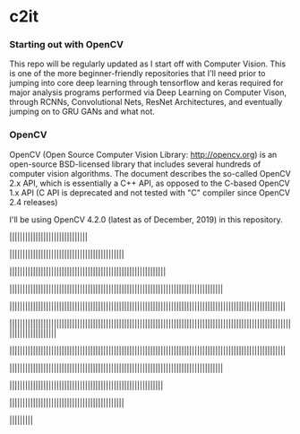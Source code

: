 # c2it

### Starting out with OpenCV

This repo will be regularly updated as I start off with Computer Vision. This is one of the more beginner-friendly repositories that I'll need prior to jumping into core deep learning through tensorflow and keras required for major analysis programs performed via Deep Learning on Computer Vison, through RCNNs, Convolutional Nets, ResNet Architectures, and eventually jumping on to GRU GANs and what not. 

### OpenCV

OpenCV (Open Source Computer Vision Library: http://opencv.org) is an open-source BSD-licensed library that includes several hundreds of computer vision algorithms. The document describes the so-called OpenCV 2.x API, which is essentially a C++ API, as opposed to the C-based OpenCV 1.x API (C API is deprecated and not tested with "C" compiler since OpenCV 2.4 releases)

I'll be using OpenCV 4.2.0 (latest as of December, 2019) in this repository.

||||||||||||||||||||||||||||||

||||||||||||||||||||||||||||||||||||||||||||

||||||||||||||||||||||||||||||||||||||||||||||||||||||||||||

||||||||||||||||||||||||||||||||||||||||||||||||||||||||||||||||||||||||||||||||||

||||||||||||||||||||||||||||||||||||||||||||||||||||||||||||||||||||||||||||||||||||||||||||||||||||||||||

||||||||||||||||||||||||||||||||||||||||||||||||||||||||||||||||||||||||||||||||||||||||||||||||||||||||||||||||||||||||||||||

||||||||||||||||||||||||||||||||||||||||||||||||||||||||||||||||||||||||||||||||||||||||||||||||||||||||||

||||||||||||||||||||||||||||||||||||||||||||||||||||||||||||||||||||||||||||||||||

|||||||||||||||||||||||||||||||||||||||||||||||||||||||||||

||||||||||||||||||||||||||||||||||||||||||||

|||||||||
